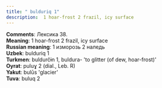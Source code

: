 ```yaml
---
title: " bulduriq 1"
description:  1 hoar-frost 2 frazil, icy surface
---
```


<strong>Comments</strong>:  Лексика 38.<br>
<strong>Meaning</strong>:  1 hoar-frost 2 frazil, icy surface<br>
<strong>Russian meaning</strong>:  1 изморозь 2 наледь<br>
<strong>Uzbek</strong>:  bulduriq 1<br>
<strong>Turkmen</strong>:  buldurčɨn 1, buldura- 'to glitter (of dew, hoar-frost)'<br>
<strong>Oyrat</strong>:  puluɣ 2 (dial., Leb. R)<br>
<strong>Yakut</strong>:  bulūs 'glacier'<br>
<strong>Tuva</strong>:  buluq 2<br>


